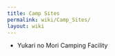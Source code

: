 ```yaml
---
title: Camp Sites
permalink: wiki/Camp_Sites/
layout: wiki
---
```


-   Yukari no Mori Camping Facility

